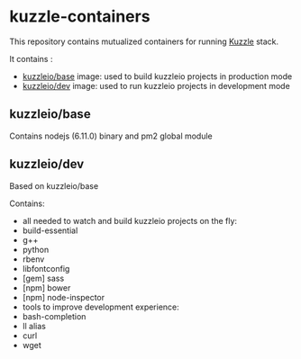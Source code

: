 # kuzzle-containers

This repository contains mutualized containers for running [Kuzzle](https://github.com/kuzzleio/kuzzle) stack.

It contains :
 * [kuzzleio/base](https://hub.docker.com/r/kuzzleio/base/) image: used to build kuzzleio projects in production mode
 * [kuzzleio/dev](https://hub.docker.com/r/kuzzleio/dev/) image: used to run kuzzleio projects in development mode

## kuzzleio/base

Contains nodejs (6.11.0) binary and pm2 global module

## kuzzleio/dev

Based on kuzzleio/base

Contains:
 * all needed to watch and build kuzzleio projects on the fly:
  * build-essential
  * g++
  * python
  * rbenv
  * libfontconfig
  * [gem] sass
  * [npm] bower
  * [npm] node-inspector
 * tools to improve development experience:
  * bash-completion
  * ll alias
  * curl
  * wget
